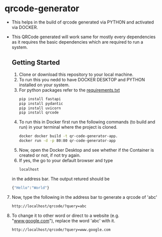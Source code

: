# qrcode-generator
- This helps in the build of qrcode generated via PYTHON and activated via DOCKER.
- This QRCode generated will work same for mostly every dependencies as it requires the basic dependencies which are required to run a system.

  ## Getting Started
  1. Clone or download this repository to your local machine.
  2. To run this you nedd to have DOCKER DESKTOP and PYTHON installed on your system.
  3. For python packages refer to the [requirements.txt](requirements.txt)
     ```bash
     pip install fastapi
     pip install pydantic
     pip install uvicorn
     pip install qrcode
  4. To run this in Docker first run the following commands (to build and run) in your terminal where the project is cloned.
     ```bash
     docker docker build -t qr-code-generator-app.
     docker run -d -p 80:80 qr-code-generator-app
  5. Now, open the Docker Desktop and see whether if the Container is created or not, if not try again.
  6. If yes, the go to your default browser and type
     ```bash
     localhost
    in the address bar. The output retured should be
     ```bash
     {"Hello":"World"}
7. Now, type the following in the address bar to generate a qrcode of 'abc'
     ```bash
     http://localhost/qrcode/?query=abc
  8. To change it to other word or direct to a website (e.g. "www.google.com"), replace the word 'abc' with it.
     ```bash
     http://localhost/qrcode/?query=www.google.com
   

